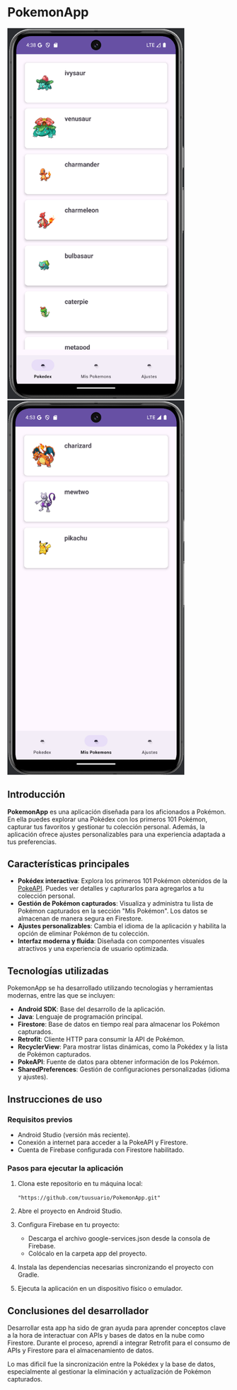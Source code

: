 # PokemonApp

<img src="app/readmeImages/pokedexImage.png" alt="Pokedex Image" width="400" /> <img src="app/readmeImages/misPokemonsImage.png" alt="Mis pokemons Image" width="400" />

## Introducción

**PokemonApp** es una aplicación diseñada para los aficionados a Pokémon. En ella puedes explorar una Pokédex con los primeros 101 Pokémon, capturar tus favoritos y gestionar tu colección personal. Además, la aplicación ofrece ajustes personalizables para una experiencia adaptada a tus preferencias.

## Características principales

- **Pokédex interactiva**: Explora los primeros 101 Pokémon obtenidos de la [PokeAPI](https://pokeapi.co/). Puedes ver detalles y capturarlos para agregarlos a tu colección personal.
- **Gestión de Pokémon capturados**: Visualiza y administra tu lista de Pokémon capturados en la sección "Mis Pokémon". Los datos se almacenan de manera segura en Firestore.
- **Ajustes personalizables**: Cambia el idioma de la aplicación y habilita la opción de eliminar Pokémon de tu colección.
- **Interfaz moderna y fluida**: Diseñada con componentes visuales atractivos y una experiencia de usuario optimizada.

## Tecnologías utilizadas

PokemonApp se ha desarrollado utilizando tecnologías y herramientas modernas, entre las que se incluyen:

- **Android SDK**: Base del desarrollo de la aplicación.
- **Java**: Lenguaje de programación principal.
- **Firestore**: Base de datos en tiempo real para almacenar los Pokémon capturados.
- **Retrofit**: Cliente HTTP para consumir la API de Pokémon.
- **RecyclerView**: Para mostrar listas dinámicas, como la Pokédex y la lista de Pokémon capturados.
- **PokeAPI**: Fuente de datos para obtener información de los Pokémon.
- **SharedPreferences**: Gestión de configuraciones personalizadas (idioma y ajustes).

## Instrucciones de uso

### Requisitos previos

- Android Studio (versión más reciente).
- Conexión a internet para acceder a la PokeAPI y Firestore.
- Cuenta de Firebase configurada con Firestore habilitado.

### Pasos para ejecutar la aplicación

1. Clona este repositorio en tu máquina local:
   
   `"https://github.com/tuusuario/PokemonApp.git"`

2. Abre el proyecto en Android Studio.
3. Configura Firebase en tu proyecto:
   - Descarga el archivo google-services.json desde la consola de Firebase.
   - Colócalo en la carpeta app del proyecto.
4. Instala las dependencias necesarias sincronizando el proyecto con Gradle.
5. Ejecuta la aplicación en un dispositivo físico o emulador.

## Conclusiones del desarrollador

Desarrollar esta app ha sido de gran ayuda para aprender conceptos clave a la hora de interactuar con APIs y bases de datos en la nube como Firestore. Durante el proceso, aprendí a integrar Retrofit para el consumo de APIs y Firestore para el almacenamiento de datos.

Lo mas dificil fue la sincronización entre la Pokédex y la base de datos, especialmente al gestionar la eliminación y actualización de Pokémon capturados.
